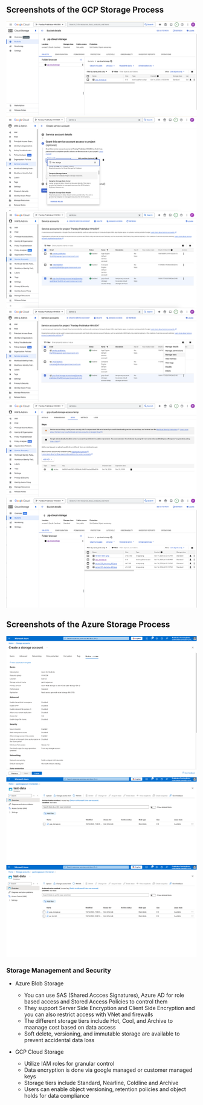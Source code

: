 ## Screenshots of the GCP Storage Process

![alt text](<gcp_img/Screenshot 2024-10-14 at 17.24.26.png>)
![alt text](<gcp_img/Screenshot 2024-10-14 at 17.26.20.png>)
![alt text](<gcp_img/Screenshot 2024-10-14 at 17.28.05.png>)
![alt text](<gcp_img/Screenshot 2024-10-14 at 17.28.18.png>)
![alt text](<gcp_img/Screenshot 2024-10-14 at 17.29.53.png>)
![alt text](<gcp_img/Screenshot 2024-10-14 at 18.53.45.png>)

## Screenshots of the Azure Storage Process

![alt text](<azure_img/Screenshot 2024-10-14 at 19.36.54.png>)
![alt text](<azure_img/Screenshot 2024-10-14 at 19.38.44.png>)
![alt text](<azure_img/Screenshot 2024-10-14 at 21.29.31.png>)

### Storage Management and Security 

- Azure Blob Storage
    - You can use SAS (Shared Accces Signatures), Azure AD for role based access and Stored Access Policies to control them
    - They support Server Side Encryption and Client Side Encryption and you can also restrict access with VNet and firewalls
    - The different storage tiers include Hot, Cool, and Archive to maanage cost based on data access
    - Soft delete, versioning, and immutable storage are available to prevent accidental data loss

- GCP Cloud Storage
    - Utilize IAM roles for granular control
    - Data encryption is done via google managed or customer managed keys
    - Storage tiers include Standard, Nearline, Coldline and Archive
    - Users can enable object versioning, retention policies and object holds for data compliance